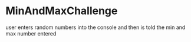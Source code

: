 # MinAndMaxChallenge
user enters random numbers into the console and then is told the min and max number entered
